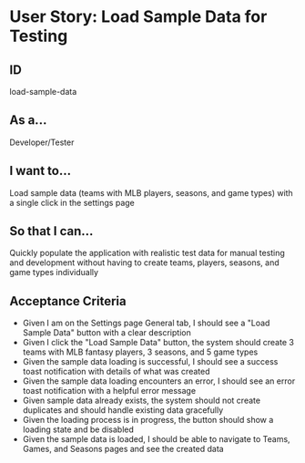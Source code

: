# User Story: Load Sample Data for Testing

## ID

load-sample-data

## As a...

Developer/Tester

## I want to...

Load sample data (teams with MLB players, seasons, and game types) with a single click in the settings page

## So that I can...

Quickly populate the application with realistic test data for manual testing and development without having to create teams, players, seasons, and game types individually

## Acceptance Criteria

- Given I am on the Settings page General tab, I should see a "Load Sample Data" button with a clear description
- Given I click the "Load Sample Data" button, the system should create 3 teams with MLB fantasy players, 3 seasons, and 5 game types
- Given the sample data loading is successful, I should see a success toast notification with details of what was created
- Given the sample data loading encounters an error, I should see an error toast notification with a helpful error message
- Given sample data already exists, the system should not create duplicates and should handle existing data gracefully
- Given the loading process is in progress, the button should show a loading state and be disabled
- Given the sample data is loaded, I should be able to navigate to Teams, Games, and Seasons pages and see the created data
